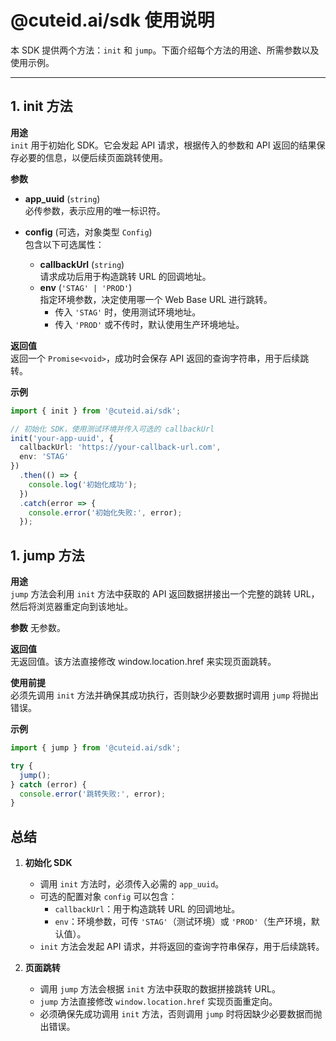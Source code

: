 # @cuteid.ai/sdk 使用说明

本 SDK 提供两个方法：`init` 和 `jump`。下面介绍每个方法的用途、所需参数以及使用示例。

---

## 1. init 方法

**用途**  
`init` 用于初始化 SDK。它会发起 API 请求，根据传入的参数和 API 返回的结果保存必要的信息，以便后续页面跳转使用。

**参数**

- **app_uuid** (`string`)  
  必传参数，表示应用的唯一标识符。

- **config** (可选，对象类型 `Config`)  
  包含以下可选属性：
  - **callbackUrl** (`string`)  
    请求成功后用于构造跳转 URL 的回调地址。
  - **env** (`'STAG' | 'PROD'`)  
    指定环境参数，决定使用哪一个 Web Base URL 进行跳转。  
    - 传入 `'STAG'` 时，使用测试环境地址。  
    - 传入 `'PROD'` 或不传时，默认使用生产环境地址。

**返回值**  
返回一个 `Promise<void>`，成功时会保存 API 返回的查询字符串，用于后续跳转。

**示例**
```typescript
import { init } from '@cuteid.ai/sdk';

// 初始化 SDK，使用测试环境并传入可选的 callbackUrl
init('your-app-uuid', {
  callbackUrl: 'https://your-callback-url.com',
  env: 'STAG'
})
  .then(() => {
    console.log('初始化成功');
  })
  .catch(error => {
    console.error('初始化失败:', error);
  });
```

## 1. jump 方法

**用途**  
`jump` 方法会利用 `init` 方法中获取的 API 返回数据拼接出一个完整的跳转 URL，然后将浏览器重定向到该地址。

**参数**
无参数。

**返回值**  
无返回值。该方法直接修改 window.location.href 来实现页面跳转。

**使用前提**  
必须先调用 `init` 方法并确保其成功执行，否则缺少必要数据时调用 `jump` 将抛出错误。

**示例**
```typescript
import { jump } from '@cuteid.ai/sdk';

try {
  jump();
} catch (error) {
  console.error('跳转失败:', error);
}
```

## 总结

1. **初始化 SDK**  
   - 调用 `init` 方法时，必须传入必需的 `app_uuid`。  
   - 可选的配置对象 `config` 可以包含：  
     - `callbackUrl`：用于构造跳转 URL 的回调地址。  
     - `env`：环境参数，可传 `'STAG'`（测试环境）或 `'PROD'`（生产环境，默认值）。
   - `init` 方法会发起 API 请求，并将返回的查询字符串保存，用于后续跳转。

2. **页面跳转**  
   - 调用 `jump` 方法会根据 `init` 方法中获取的数据拼接跳转 URL。  
   - `jump` 方法直接修改 `window.location.href` 实现页面重定向。  
   - 必须确保先成功调用 `init` 方法，否则调用 `jump` 时将因缺少必要数据而抛出错误。

